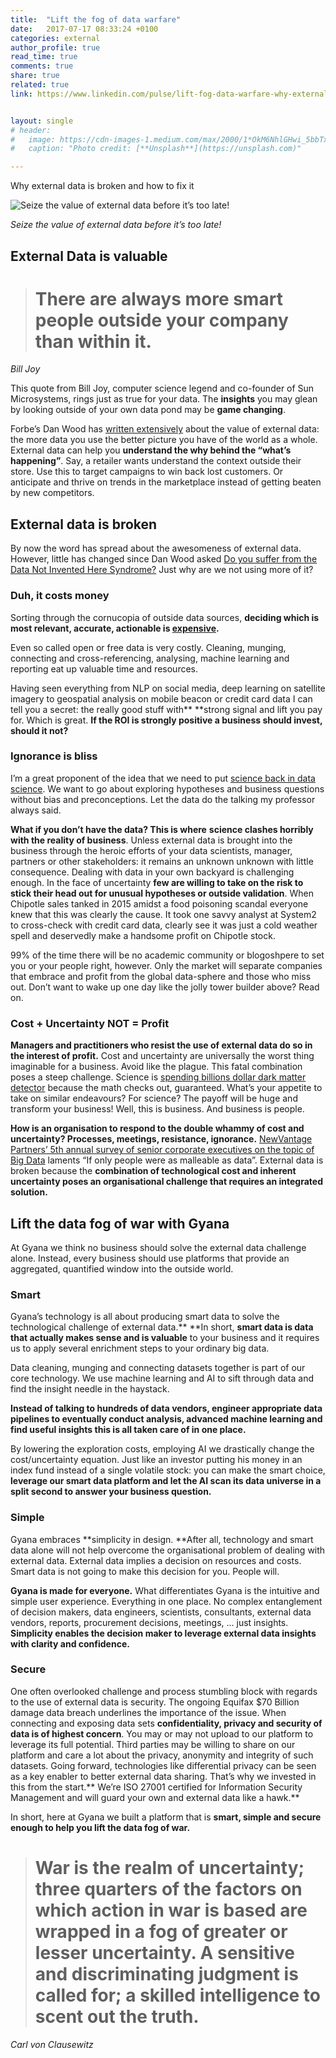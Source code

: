 ```yaml
---
title:  "Lift the fog of data warfare"
date:   2017-07-17 08:33:24 +0100
categories: external
author_profile: true
read_time: true
comments: true
share: true
related: true
link: https://www.linkedin.com/pulse/lift-fog-data-warfare-why-external-broken-how-fix-dominik-seisser/?trk=public_profile_article_view


layout: single
# header:
#   image: https://cdn-images-1.medium.com/max/2000/1*OkM6NhlGHwi_5bbTxqZRgQ.gif
#   caption: "Photo credit: [**Unsplash**](https://unsplash.com)"

---
```


Why external data is broken and how to fix it

![Seize the value of external data before it’s too late!](https://cdn-images-1.medium.com/max/2000/1*OkM6NhlGHwi_5bbTxqZRgQ.gif)

*Seize the value of external data before it’s too late!*



<!--more-->


## External Data is valuable
> # **There are always more smart people outside your company than within it**.

*Bill Joy*

This quote from Bill Joy, computer science legend and co-founder of Sun Microsystems, rings just as true for your data. The **insights** you may glean by looking outside of your own data pond may be **game changing**.

Forbe’s Dan Wood has [written extensively](https://www.forbes.com/sites/danwoods/2015/03/06/why-external-web-data-is-getting-vastly-more-valuable/#581f78ae12d3) about the value of external data: the more data you use the better picture you have of the world as a whole. External data can help you **understand the why behind the “what’s happening”**. Say, a retailer wants understand the context outside their store. Use this to target campaigns to win back lost customers. Or anticipate and thrive on trends in the marketplace instead of getting beaten by new competitors.

## External data is broken

By now the word has spread about the awesomeness of external data. However, little has changed since Dan Wood asked [Do you suffer from the Data Not Invented Here Syndrome?](https://www.forbes.com/sites/danwoods/2012/11/15/do-you-suffer-from-the-data-not-invented-here-syndrome/#4b125c434d5c) Just why are we not using more of it?

### Duh, it costs money

Sorting through the cornucopia of outside data sources, **deciding which is most relevant, accurate, actionable is [expensive](https://www.linkedin.com/pulse/cdocio-cino-era-big-data-joyeeta-das?lipi=urn%3Ali%3Apage%3Ad_flagship3_profile_view_base_post_details%3B7clXAYmjQxKk5%2FDNm8AxMA%3D%3D).**

Even so called open or free data is very costly. Cleaning, munging, connecting and cross-referencing, analysing, machine learning and reporting eat up valuable time and resources.

Having seen everything from NLP on social media, deep learning on satellite imagery to geospatial analysis on mobile beacon or credit card data I can tell you a secret: the really good stuff with** **strong signal and lift you pay for. Which is great. **If the ROI is strongly positive a business should invest, should it not?**

### Ignorance is bliss

I’m a great proponent of the idea that we need to put [science back in data science](http://www.kdnuggets.com/2017/09/science-data-science.html). We want to go about exploring hypotheses and business questions without bias and preconceptions. Let the data do the talking my professor always said.

**What if you don’t have the data? This is where** **science clashes horribly with the reality of business**. Unless external data is brought into the business through the heroic efforts of your data scientists, manager, partners or other stakeholders: it remains an unknown unknown with little consequence. Dealing with data in your own backyard is challenging enough. In the face of uncertainty **few are willing to take on the risk to stick their head out for unusual hypotheses or outside validation**. When Chipotle sales tanked in 2015 amidst a food poisoning scandal everyone knew that this was clearly the cause. It took one savvy analyst at System2 to cross-check with credit card data, clearly see it was just a cold weather spell and deservedly make a handsome profit on Chipotle stock.

99% of the time there will be no academic community or blogoshpere to set you or your people right, however. Only the market will separate companies that embrace and profit from the global data-sphere and those who miss out. Don’t want to wake up one day like the jolly tower builder above? Read on.

### Cost + Uncertainty NOT = Profit

**Managers and practitioners who resist the use of external data do so in the interest of profit.** Cost and uncertainty are universally the worst thing imaginable for a business. Avoid like the plague. This fatal combination poses a steep challenge. Science is [spending billions dollar dark matter detector](https://www.google.com/url?sa=t&rct=j&q=&esrc=s&source=web&cd=2&cad=rja&uact=8&ved=0ahUKEwi1sLzH-aXWAhWFyoMKHSjRDUQQFggtMAE&url=https%3A%2F%2Farstechnica.com%2Fscience%2F2017%2F04%2Fnasa-is-planning-a-daring-repair-mission-to-save-a-2-billion-particle-detector%2F&usg=AFQjCNGchqwwEMdprUUrzqWUHvL016bYXQ) because the math checks out, guaranteed. What’s your appetite to take on similar endeavours? For science? The payoff will be huge and transform your business! Well, this is business. And business is people.

**How is an organisation to respond to the double whammy of cost and uncertainty? Processes, meetings, resistance, ignorance.** [NewVantage Partners’ 5th annual survey of senior corporate executives on the topic of Big Data](http://newvantage.com/wp-content/uploads/2017/01/Big-Data-Executive-Survey-2017-Executive-Summary.pdf) laments “If only people were as malleable as data”. External data is broken because the **combination of technological cost and inherent uncertainty poses an organisational challenge that requires an integrated solution.**

## Lift the data fog of war with Gyana

At Gyana we think no business should solve the external data challenge alone. Instead, every business should use platforms that provide an aggregated, quantified window into the outside world.

### Smart

Gyana’s technology is all about producing smart data to solve the technological challenge of external data.** **In short, **smart data is data that actually makes sense and is valuable** to your business and it requires us to apply several enrichment steps to your ordinary big data.

Data cleaning, munging and connecting datasets together is part of our core technology. We use machine learning and AI to sift through data and find the insight needle in the haystack.

**Instead of talking to hundreds of data vendors, engineer appropriate data pipelines to eventually conduct analysis, advanced machine learning and find useful insights this is all taken care of in one place.**

By lowering the exploration costs, employing AI we drastically change the cost/uncertainty equation. Just like an investor putting his money in an index fund instead of a single volatile stock: you can make the smart choice, **leverage our smart data platform and let the AI scan its data universe in a split second to answer your business question.**

### Simple

Gyana embraces **simplicity in design. **After all, technology and smart data alone will not help overcome the organisational problem of dealing with external data. External data implies a decision on resources and costs. Smart data is not going to make this decision for you. People will.

**Gyana is made for everyone.** What differentiates Gyana is the intuitive and simple user experience. Everything in one place. No complex entanglement of decision makers, data engineers, scientists, consultants, external data vendors, reports, procurement decisions, meetings, … just insights. **Simplicity enables the decision maker to leverage external data insights with clarity and confidence.**

### Secure

One often overlooked challenge and process stumbling block with regards to the use of external data is security. The ongoing Equifax $70 Billion damage data breach underlines the importance of the issue. When connecting and exposing data sets **confidentiality, privacy and security of data is of highest concern**. You may or may not upload to our platform to leverage its full potential. Third parties may be willing to share on our platform and care a lot about the privacy, anonymity and integrity of such datasets. Going forward, technologies like differential privacy can be seen as a key enabler to better external data sharing. That’s why we invested in this from the start.** We’re ISO 27001 certified for Information Security Management and will guard your own and external data like a hawk.**

In short, here at Gyana we built a platform that is **smart, simple and secure enough to help you lift the data fog of war.**
> # War is the realm of uncertainty; three quarters of the factors on which action in war is based are wrapped in a fog of greater or lesser uncertainty. A sensitive and discriminating judgment is called for; a skilled intelligence to scent out the truth.

*Carl von Clausewitz*
